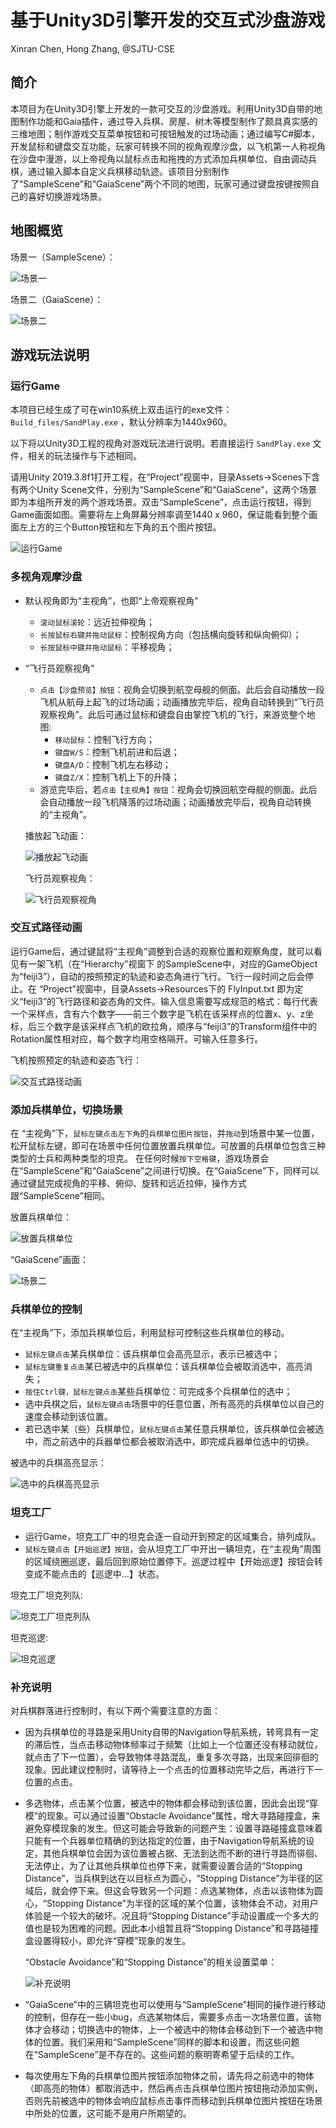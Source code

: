 # **基于Unity3D引擎开发的交互式沙盘游戏**

Xinran Chen, Hong Zhang, @SJTU-CSE

## **简介**
本项目为在Unity3D引擎上开发的一款可交互的沙盘游戏。利用Unity3D自带的地图制作功能和Gaia插件，通过导入兵棋、房屋、树木等模型制作了颇具真实感的三维地图；制作游戏交互菜单按钮和可按钮触发的过场动画；通过编写C#脚本，开发鼠标和键盘交互功能，玩家可转换不同的视角观摩沙盘，以飞机第一人称视角在沙盘中漫游，以上帝视角以鼠标点击和拖拽的方式添加兵棋单位、自由调动兵棋，通过输入脚本自定义兵棋移动轨迹。该项目分别制作了“SampleScene”和“GaiaScene”两个不同的地图，玩家可通过键盘按键按照自己的喜好切换游戏场景。
## **地图概览**
场景一（SampleScene）：

![场景一](./images/Scene1.png)

场景二（GaiaScene）：

![场景二](./images/Scene2.png)

## **游戏玩法说明**

### **运行Game**

本项目已经生成了可在win10系统上双击运行的exe文件： `Build_files/SandPlay.exe` ，默认分辨率为1440x960。

以下将以Unity3D工程的视角对游戏玩法进行说明。若直接运行 `SandPlay.exe` 文件，相关的玩法操作与下述相同。

请用Unity 2019.3.8f1打开工程，在“Project”视窗中，目录Assets->Scenes下含有两个Unity Scene文件，分别为“SampleScene”和“GaiaScene”，这两个场景即为本组所开发的两个游戏场景。双击“SampleScene”，点击运行按钮，得到Game画面如图。需要将左上角屏幕分辨率调至1440 x 960，保证能看到整个画面左上方的三个Button按钮和左下角的五个图片按钮。

![运行Game](./images/运行Game.png)

### **多视角观摩沙盘**

* 默认视角即为“主视角”，也即“上帝观察视角”

  * `滚动鼠标滚轮`：远近拉伸视角；
  * `长按鼠标右键并拖动鼠标`：控制视角方向（包括横向旋转和纵向俯仰）；
  * `长按鼠标中键并拖动鼠标`：平移视角；
* “飞行员观察视角”
  * `点击【沙盘预览】按钮`：视角会切换到航空母舰的侧面。此后会自动播放一段飞机从航母上起飞的过场动画；动画播放完毕后，视角自动转换到“飞行员观察视角”。此后可通过鼠标和键盘自由掌控飞机的飞行，来游览整个地图:
    * `移动鼠标`：控制飞行方向；
    * `键盘W/S`：控制飞机前进和后退；
    * `键盘A/D`：控制飞机左右移动；
    * `键盘Z/X`：控制飞机上下的升降；
  * 游览完毕后，若`点击【主视角】按钮`：视角会切换回航空母舰的侧面。此后会自动播放一段飞机降落的过场动画；动画播放完毕后，视角自动转换的“主视角”。 

  播放起飞动画：

  ![播放起飞动画](./images/播放起飞动画.png)

  飞行员观察视角：

  ![飞行员观察视角](./images/飞行员观察视角.png)

### **交互式路径动画**

运行Game后，通过键鼠将“主视角”调整到合适的观察位置和观察角度，就可以看见有一架飞机（在“Hierarchy”视窗下 的SampleScene中，对应的GameObject为“feiji3”），自动的按照预定的轨迹和姿态角进行飞行。飞行一段时间之后会停止。在 “Project”视窗中，目录Assets->Resources下的 FlyInput.txt 即为定义“feiji3”的飞行路径和姿态角的文件。输入信息需要写成规范的格式：每行代表一个采样点，含有六个数字——前三个数字是飞机在该采样点的位置x、y、z坐标，后三个数字是该采样点飞机的欧拉角，顺序与“feiji3”的Transform组件中的Rotation属性相对应，每个数字均用空格隔开。可输入任意多行。

飞机按照预定的轨迹和姿态飞行：

![交互式路径动画](./images/交互式路径动画.png)

### **添加兵棋单位，切换场景**

在 “主视角”下，`鼠标左键点击左下角`的`兵棋单位图片按钮`，并`拖动`到场景中某一位置，松开鼠标左键，即可在场景中任何位置放置兵棋单位。可放置的兵棋单位包含三种类型的士兵和两种类型的坦克。
在任何时候`按下空格键`，游戏场景会在“SampleScene”和“GaiaScene”之间进行切换。在“GaiaScene”下，同样可以通过键鼠完成视角的平移、俯仰、旋转和远近拉伸，操作方式跟“SampleScene”相同。

放置兵棋单位：

![放置兵棋单位](./images/放置兵棋单位.png)

“GaiaScene”画面：

![场景二](./images/Scene2.png)

### **兵棋单位的控制**

在“主视角”下，添加兵棋单位后，利用鼠标可控制这些兵棋单位的移动。
* `鼠标左键点击`某兵棋单位：该兵棋单位会高亮显示，表示已被选中；
* `鼠标左键重复点击`某已被选中的兵棋单位：该兵棋单位会被取消选中，高亮消失；
* `按住Ctrl键，鼠标左键点击`某些兵棋单位：可完成多个兵棋单位的选中；
* 选中兵棋之后，`鼠标左键点击`场景中的任意位置，所有高亮的兵棋单位以自己的速度会移动到该位置。
* 若已选中某（些）兵棋单位，`鼠标左键点击`某任意兵棋单位，该兵棋单位会被选中，而之前选中的兵器单位都会被取消选中，即完成兵器单位选中的切换。

被选中的兵棋高亮显示：

![选中的兵棋高亮显示](./images/选中的兵棋高亮显示.png)

### **坦克工厂**

* 运行Game，坦克工厂中的坦克会逐一自动开到预定的区域集合，排列成队。
* `鼠标左键点击【开始巡逻】按钮`，会从坦克工厂中开出一辆坦克，在“主视角”周围的区域绕圈巡逻，最后回到原始位置停下。巡逻过程中【开始巡逻】按钮会转变成不能点击的【巡逻中…】状态。

坦克工厂坦克列队:

![坦克工厂坦克列队](./images/坦克工厂坦克列队.png)

坦克巡逻:

![坦克巡逻](./images/坦克巡逻.png)

### **补充说明**

对兵棋群落进行控制时，有以下两个需要注意的方面：

* 因为兵棋单位的寻路是采用Unity自带的Navigation导航系统，转弯具有一定的滞后性，当点击移动物体频率过于频繁（比如上一个位置还没有移动就位，就点击了下一位置），会导致物体寻路混乱，重复多次寻路，出现来回徘徊的现象。因此建议控制时，请等待上一个点击的位置移动完毕之后，再进行下一位置的点击。
* 多选物体，点击某个位置，被选中的物体都会移动到该位置，因此会出现“穿模”的现象。可以通过设置“Obstacle Avoidance”属性，增大寻路碰撞盒，来避免穿模现象的发生。但这可能会导致新的问题产生：设置寻路碰撞盒意味着只能有一个兵器单位精确的到达指定的位置，由于Navigation导航系统的设定，其他兵棋单位会因为该位置被占据、无法到达而不断的进行寻路而徘徊、无法停止，为了让其他兵棋单位也停下来，就需要设置合适的“Stopping Distance”，当兵棋到达在以目标点为圆心，“Stopping Distance”为半径的区域后，就会停下来。但这会导致另一个问题：点选某物体，点击以该物体为圆心，“Stopping Distance”为半径的区域的某个位置，该物体会不动，对用户体验是一个较大的破坏。况且将“Stopping Distance”手动设置成一个多大的值也是较为困难的问题。因此本小组暂且将“Stopping Distance”和寻路碰撞盒设置得较小，即允许“穿模”现象的发生。

  “Obstacle Avoidance”和“Stopping Distance”的相关设置菜单：

  ![补充说明](./images/补充说明.png)

* “GaiaScene”中的三辆坦克也可以使用与“SampleScene”相同的操作进行移动的控制，但存在一些小bug，点选某物体后，需要多点击一次场景位置，该物体才会移动；切换选中的物体，上一个被选中的物体会移动到下一个被选中物体的位置。我们采用和“SampleScene”同样的脚本和设置，而这些问题在“SampleScene”是不存在的。这些问题的察明寄希望于后续的工作。

* 每次使用左下角的兵棋单位图片按钮添加物体之前，请先将之前选中的物体（即高亮的物体）都取消选中，然后再点击兵棋单位图片按钮拖动添加实例，否则先前被选中的物体会响应鼠标点击事件而移动到兵棋单位图片按钮在场景中所处的位置，这可能不是用户所期望的。




